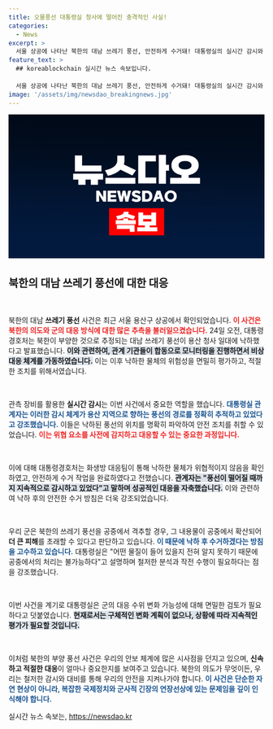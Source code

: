 ```yaml
---
title: 오물풍선 대통령실 청사에 떨어진 충격적인 사실!
categories:
  - News
excerpt: >
  서울 상공에 나타난 북한의 대남 쓰레기 풍선, 안전하게 수거돼! 대통령실의 실시간 감시와 합참의 공조로 위험을 최소화하며, 공중 격추 대신 낙하 후 수거 방침을 지속 중이다. 이 사건의 진짜 배경은? 클릭해서 자세히 알아보세요!
feature_text: >
  ## koreablockchain 실시간 뉴스 속보입니다.

  서울 상공에 나타난 북한의 대남 쓰레기 풍선, 안전하게 수거돼! 대통령실의 실시간 감시와 합참의 공조로 위험을 최소화하며, 공중 격추 대신 낙하 후 수거 방침을 지속 중이다. 이 사건의 진짜 배경은? 클릭해서 자세히 알아보세요!
image: '/assets/img/newsdao_breakingnews.jpg'
---
```


<p><img src="/assets/img/newsdao_breakingnews.jpg" alt="koreablockchain 속보" /></p>

<h2 data-ke-size="size26">북한의 대남 쓰레기 풍선에 대한 대응</h2>

<p data-ke-size="size16">&nbsp;</p>

<p>북한의 대남 <b>쓰레기 풍선</b> 사건은 최근 서울 용산구 상공에서 확인되었습니다. <b><span style="color: #ee2323;">이 사건은 북한의 의도와 군의 대응 방식에 대한 많은 추측을 불러일으켰습니다.</span></b> 24일 오전, 대통령경호처는 북한이 부양한 것으로 추정되는 대남 쓰레기 풍선이 용산 청사 일대에 낙하했다고 발표했습니다. <b><span style="background-color: #21538527;">이와 관련하여, 관계 기관들이 합동으로 모니터링을 진행하면서 비상 대응 체계를 가동하였습니다.</span></b> 이는 이후 낙하한 물체의 위험성을 면밀히 평가하고, 적절한 조치를 위해서였습니다.</p>

<p data-ke-size="size16">&nbsp;</p>

<p>관측 장비를 활용한 <b>실시간 감시</b>는 이번 사건에서 중요한 역할을 했습니다. <b><span style="color: #1a5490;">대통령실 관계자는 이러한 감시 체계가 용산 지역으로 향하는 풍선의 경로를 정확히 추적하고 있었다고 강조했습니다.</span></b> 이들은 낙하된 풍선의 위치를 명확히 파악하여 안전 조치를 취할 수 있었습니다. <b><span style="color: #ee2323;">이는 위협 요소를 사전에 감지하고 대응할 수 있는 중요한 과정입니다.</span></b> </p>

<p data-ke-size="size16">&nbsp;</p>

<p>이에 대해 대통령경호처는 화생방 대응팀이 통해 낙하한 물체가 위협적이지 않음을 확인하였고, 안전하게 수거 작업을 완료하였다고 전했습니다. <b><span style="background-color: #21538527;">관계자는 "풍선이 떨어질 때까지 지속적으로 감시하고 있었다"고 말하며 성공적인 대응을 자축했습니다.</span></b> 이와 관련하여 낙하 후의 안전한 수거 방침은 더욱 강조되었습니다.</p>

<p data-ke-size="size16">&nbsp;</p>

<p>우리 군은 북한의 쓰레기 풍선을 공중에서 격추할 경우, 그 내용물이 공중에서 확산되어 <b>더 큰 피해</b>를 초래할 수 있다고 판단하고 있습니다. <b><span style="color: #1a5490;">이 때문에 낙하 후 수거하겠다는 방침을 고수하고 있습니다.</span></b> 대통령실은 "어떤 물질이 들어 있을지 전혀 알지 못하기 때문에 공중에서의 처리는 불가능하다"고 설명하며 철저한 분석과 작전 수행이 필요하다는 점을 강조했습니다.</p>

<p data-ke-size="size16">&nbsp;</p>

<p>이번 사건을 계기로 대통령실은 군의 대응 수위 변화 가능성에 대해 면밀한 검토가 필요하다고 덧붙였습니다. <b><span style="background-color: #21538527;">현재로서는 구체적인 변화 계획이 없으나, 상황에 따라 지속적인 평가가 필요할 것입니다.</span></b></p>

<p data-ke-size="size16">&nbsp;</p>

<p>이처럼 북한의 부양 풍선 사건은 우리의 안보 체계에 많은 시사점을 던지고 있으며, <b>신속하고 적절한 대응</b>이 얼마나 중요한지를 보여주고 있습니다. 북한의 의도가 무엇이든, 우리는 철저한 감시와 대비를 통해 우리의 안전을 지켜나가야 합니다. <b><span style="color: #1a5490;">이 사건은 단순한 자연 현상이 아니라, 복잡한 국제정치와 군사적 긴장의 연장선상에 있는 문제임을 깊이 인식해야 합니다.</span></b></p>
실시간 뉴스 속보는, <a href="https://newsdao.kr" rel="dofollow">https://newsdao.kr</a>


